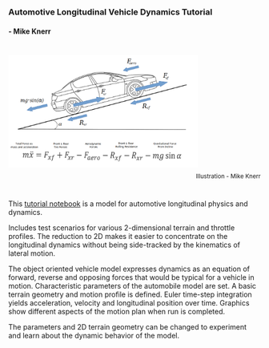 ### Automotive Longitudinal Vehicle Dynamics Tutorial
#### - Mike Knerr 


#
<div>
<img src="longitudinal-car-v0.06.png" alt="car" width="75%"/>
<div align="right"><sub>Illustration - Mike Knerr</sub></div>
</div>

# 

This [tutorial notebook](longitudinal_vehicle_dynamics_tutorial.ipynb) is a model for automotive longitudinal physics and dynamics. 

Includes test scenarios for various 2-dimensional terrain and throttle profiles. The reduction to 2D makes
it easier to concentrate on the longitudinal dynamics without being side-tracked by the kinematics of lateral motion.

The object oriented vehicle model expresses dynamics as an equation of forward, reverse
and opposing forces that would be typical for a vehicle in motion. Characteristic
parameters of the automobile model are set. A basic terrain geometry and motion profile is
defined. Euler time-step integration yields acceleration, velocity and longitudinal 
position over time. Graphics show different aspects of the motion plan when run is completed.

The parameters and 2D terrain geometry can be changed to experiment and learn about 
the dynamic behavior of the model.








